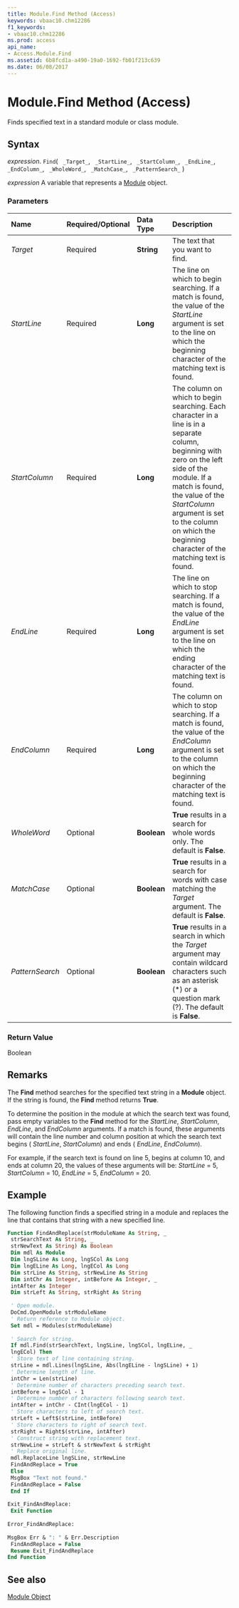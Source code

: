 ```yaml
---
title: Module.Find Method (Access)
keywords: vbaac10.chm12286
f1_keywords:
- vbaac10.chm12286
ms.prod: access
api_name:
- Access.Module.Find
ms.assetid: 6b8fcd1a-a490-19a0-1692-fb01f213c639
ms.date: 06/08/2017
---
```



# Module.Find Method (Access)

Finds specified text in a standard module or class module.


## Syntax

 _expression_. `Find`( ` _Target_`, ` _StartLine_`, ` _StartColumn_`, ` _EndLine_`, ` _EndColumn_`, ` _WholeWord_`, ` _MatchCase_`, ` _PatternSearch_` )

 _expression_ A variable that represents a [Module](./Access.Module.md) object.


### Parameters



|**Name**|**Required/Optional**|**Data Type**|**Description**|
|:-----|:-----|:-----|:-----|
| _Target_|Required|**String**|The text that you want to find.|
| _StartLine_|Required|**Long**|The line on which to begin searching. If a match is found, the value of the  _StartLine_ argument is set to the line on which the beginning character of the matching text is found.|
| _StartColumn_|Required|**Long**|The column on which to begin searching. Each character in a line is in a separate column, beginning with zero on the left side of the module. If a match is found, the value of the  _StartColumn_ argument is set to the column on which the beginning character of the matching text is found.|
| _EndLine_|Required|**Long**|The line on which to stop searching. If a match is found, the value of the  _EndLine_ argument is set to the line on which the ending character of the matching text is found.|
| _EndColumn_|Required|**Long**|The column on which to stop searching. If a match is found, the value of the  _EndColumn_ argument is set to the column on which the beginning character of the matching text is found.|
| _WholeWord_|Optional|**Boolean**|**True** results in a search for whole words only. The default is **False**.|
| _MatchCase_|Optional|**Boolean**|**True** results in a search for words with case matching the _Target_ argument. The default is **False**.|
| _PatternSearch_|Optional|**Boolean**|**True** results in a search in which the _Target_ argument may contain wildcard characters such as an asterisk (*) or a question mark (?). The default is **False**.|

### Return Value

Boolean


## Remarks

The  **Find** method searches for the specified text string in a **Module** object. If the string is found, the **Find** method returns **True**.

To determine the position in the module at which the search text was found, pass empty variables to the  **Find** method for the _StartLine_,  _StartColumn_,  _EndLine_, and  _EndColumn_ arguments. If a match is found, these arguments will contain the line number and column position at which the search text begins ( _StartLine_,  _StartColumn_) and ends ( _EndLine_,  _EndColumn_).

For example, if the search text is found on line 5, begins at column 10, and ends at column 20, the values of these arguments will be:  _StartLine_ = 5, _StartColumn_ = 10, _EndLine_ = 5, _EndColumn_ = 20.


## Example

The following function finds a specified string in a module and replaces the line that contains that string with a new specified line.


```vb
Function FindAndReplace(strModuleName As String, _ 
 strSearchText As String, _ 
 strNewText As String) As Boolean 
 Dim mdl As Module 
 Dim lngSLine As Long, lngSCol As Long 
 Dim lngELine As Long, lngECol As Long 
 Dim strLine As String, strNewLine As String 
 Dim intChr As Integer, intBefore As Integer, _ 
 intAfter As Integer 
 Dim strLeft As String, strRight As String 
 
 ' Open module. 
 DoCmd.OpenModule strModuleName 
 ' Return reference to Module object. 
 Set mdl = Modules(strModuleName) 
 
 ' Search for string. 
 If mdl.Find(strSearchText, lngSLine, lngSCol, lngELine, _ 
 lngECol) Then 
 ' Store text of line containing string. 
 strLine = mdl.Lines(lngSLine, Abs(lngELine - lngSLine) + 1) 
 ' Determine length of line. 
 intChr = Len(strLine) 
 ' Determine number of characters preceding search text. 
 intBefore = lngSCol - 1 
 ' Determine number of characters following search text. 
 intAfter = intChr - CInt(lngECol - 1) 
 ' Store characters to left of search text. 
 strLeft = Left$(strLine, intBefore) 
 ' Store characters to right of search text. 
 strRight = Right$(strLine, intAfter) 
 ' Construct string with replacement text. 
 strNewLine = strLeft & strNewText & strRight 
 ' Replace original line. 
 mdl.ReplaceLine lngSLine, strNewLine 
 FindAndReplace = True 
 Else 
 MsgBox "Text not found." 
 FindAndReplace = False 
 End If 
 
Exit_FindAndReplace: 
 Exit Function 
 
Error_FindAndReplace: 
 
MsgBox Err & ": " & Err.Description 
 FindAndReplace = False 
 Resume Exit_FindAndReplace 
End Function
```


## See also


[Module Object](Access.Module.md)

